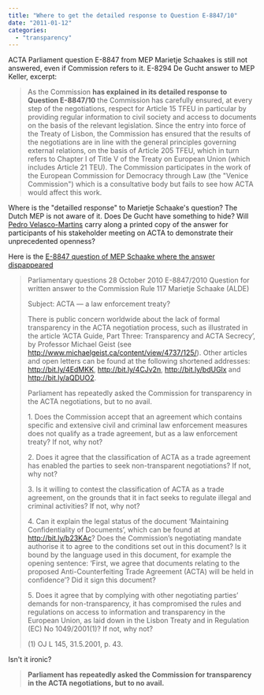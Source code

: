 ```yaml
---
title: "Where to get the detailed response to Question E-8847/10"
date: "2011-01-12"
categories: 
  - "transparency"
---
```


ACTA Parliament question E-8847 from MEP Marietje Schaakes is still not answered, even if Commission refers to it. E-8294 De Gucht answer to MEP Keller, excerpt:

> As the Commission **has explained in its detailed response to Question E-8847/10** the Commission has carefully ensured, at every step of the negotiations, respect for Article 15 TFEU in particular by providing regular information to civil society and access to documents on the basis of the relevant legislation. Since the entry into force of the Treaty of Lisbon, the Commission has ensured that the results of the negotiations are in line with the general principles governing external relations, on the basis of Article 205 TFEU, which in turn refers to Chapter I of Title V of the Treaty on European Union (which includes Article 21 TEU). The Commission participates in the work of the European Commission for Democracy through Law (the "Venice Commission") which is a consultative body but fails to see how ACTA would affect this work.

Where is the "detailled response" to Marietje Schaake's question? The Dutch MEP is not aware of it. Does De Gucht have something to hide? Will [Pedro Velasco-Martins](http://ec.europa.eu/staffdir/plsql/gsys_fonct.properties?pLang=EN&pSernum=604143) carry along a printed copy of the answer for participants of his stakeholder meeting on ACTA to demonstrate their unprecedented openness?

Here is the [E-8847 question of MEP Schaake where the answer dispappeared](http://www.europarl.europa.eu/sides/getDoc.do?pubRef=-//EP//TEXT+WQ+E-2010-8847+0+DOC+XML+V0//EN&language=EN)

> Parliamentary questions 28 October 2010 E-8847/2010 Question for written answer to the Commission Rule 117 Marietje Schaake (ALDE)
> 
> Subject: ACTA — a law enforcement treaty?
> 
> There is public concern worldwide about the lack of formal transparency in the ACTA negotiation process, such as illustrated in the article ‘ACTA Guide, Part Three: Transparency and ACTA Secrecy’, by Professor Michael Geist (see http://www.michaelgeist.ca/content/view/4737/125/). Other articles and open letters can be found at the following shortened addresses: http://bit.ly/4EdMKK, http://bit.ly/4CJv2n, http://bit.ly/bdUGlx and http://bit.ly/aQDUO2.
> 
> Parliament has repeatedly asked the Commission for transparency in the ACTA negotiations, but to no avail.
> 
> 1\. Does the Commission accept that an agreement which contains specific and extensive civil and criminal law enforcement measures does not qualify as a trade agreement, but as a law enforcement treaty? If not, why not?
> 
> 2\. Does it agree that the classification of ACTA as a trade agreement has enabled the parties to seek non-transparent negotiations? If not, why not?
> 
> 3\. Is it willing to contest the classification of ACTA as a trade agreement, on the grounds that it in fact seeks to regulate illegal and criminal activities? If not, why not?
> 
> 4\. Can it explain the legal status of the document ‘Maintaining Confidentiality of Documents’, which can be found at http://bit.ly/b23KAc? Does the Commission’s negotiating mandate authorise it to agree to the conditions set out in this document? Is it bound by the language used in this document, for example the opening sentence: ‘First, we agree that documents relating to the proposed Anti-Counterfeiting Trade Agreement (ACTA) will be held in confidence’? Did it sign this document?
> 
> 5\. Does it agree that by complying with other negotiating parties’ demands for non-transparency, it has compromised the rules and regulations on access to information and transparency in the European Union, as laid down in the Lisbon Treaty and in Regulation (EC) No 1049/2001(1)? If not, why not?
> 
> (1) OJ L 145, 31.5.2001, p. 43.

Isn't it ironic?

> **Parliament has repeatedly asked the Commission for transparency in the ACTA negotiations, but to no avail.**
